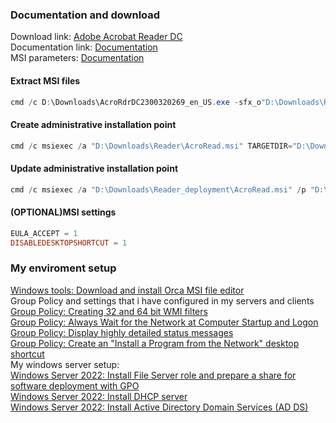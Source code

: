 ### Documentation and download
Download link: [Adobe Acrobat Reader DC](https://get.adobe.com/reader/enterprise/) <br />
Documentation link:  [Documentation](https://www.adobe.com/devnet-docs/acrobatetk/tools/VirtualizationGuide/cmdline.html#msi-support)  <br />
MSI parameters: [Documentation](https://www.adobe.com/devnet-docs/acrobatetk/tools/AdminGuide/properties.html#command-line-example)

#### Extract MSI files
```powershell
cmd /c D:\Downloads\AcroRdrDC2300320269_en_US.exe -sfx_o"D:\Downloads\Reader" -sfx_ne
```
#### Create administrative installation point
```powershell
cmd /c msiexec /a "D:\Downloads\Reader\AcroRead.msi" TARGETDIR="D:\Downloads\Reader_deployment"
```
#### Update administrative installation point
```powershell
cmd /c msiexec /a "D:\Downloads\Reader_deployment\AcroRead.msi" /p "D:\Downloads\Reader\AcroRdrDCUpd2300320269.msp" TARGETDIR="D:\Downloads\Reader_deployment"
```

#### (OPTIONAL)MSI settings
```powershell
EULA_ACCEPT = 1
DISABLEDESKTOPSHORTCUT = 1
```

### My enviroment setup
[Windows tools: Download and install Orca MSI file editor](https://youtu.be/dFKwxNZ8PXY) <br />
Group Policy and settings that i have configured in my servers and clients <br />
[Group Policy: Creating 32 and 64 bit WMI filters](https://youtu.be/ffBIiQaVXGM) <br />
[Group Policy: Always Wait for the Network at Computer Startup and Logon](https://youtu.be/8BF0rU7peNk) <br />
[Group Policy: Display highly detailed status messages](https://youtu.be/2LB51n4O1Lk) <br />
[Group Policy: Create an "Install a Program from the Network" desktop shortcut](https://youtu.be/s_pMiG0F0ho) <br />
My windows server setup: <br />
[Windows Server 2022: Install File Server role and prepare a share for software deployment with GPO](https://youtu.be/jEWSdC2qwyA) <br />
[Windows Server 2022: Install DHCP server](https://youtu.be/8n0MD9stQis) <br />
[Windows Server 2022: Install Active Directory Domain Services (AD DS)](https://youtu.be/1cYewbW3Tl0) <br />
